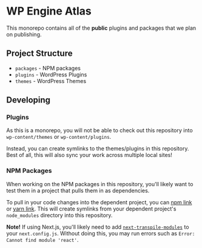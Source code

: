 # WP Engine Atlas

This monorepo contains all of the **public** plugins and packages that we plan on publishing.

## Project Structure

* `packages` - NPM packages
* `plugins` - WordPress Plugins
* `themes` - WordPress Themes

## Developing

### Plugins

As this is a monorepo, you will not be able to check out this repository into `wp-content/themes` or `wp-content/plugins`. 

Instead, you can create symlinks to the themes/plugins in this repository. Best of all, this will also sync your work 
across multiple local sites!

### NPM Packages

When working on the NPM packages in this repository, you'll likely want to test them in a project that pulls them in
as dependencies.

To pull in your code changes into the dependent project, you can [npm link](https://docs.npmjs.com/cli/v6/commands/npm-link) 
or [yarn link](https://classic.yarnpkg.com/en/docs/cli/link/). This will create symlinks from your dependent project's 
`node_modules` directory into this repository.

**Note!** If using Next.js, you'll likely need to add [`next-transpile-modules`](https://www.npmjs.com/package/next-transpile-modules) 
to your `next.config.js`. Without doing this, you may run errors such as `Error: Cannot find module 'react'`.
